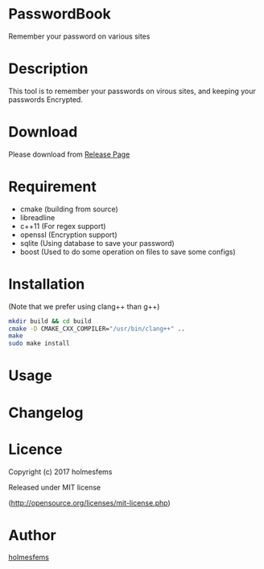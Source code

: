 PasswordBook
====
Remember your password on various sites

# Description

This tool is to remember your passwords on virous sites, and keeping your passwords Encrypted.

# Download

Please download from [Release Page](https://github.com/holmesfems/PasswordBook/releases)

# Requirement

* cmake (building from source)
* libreadline
* c++11 (For regex support)
* openssl (Encryption support)
* sqlite (Using database to save your password)
* boost (Used to do some operation on files to save some configs)

# Installation

(Note that we prefer using clang++ than g++)

```sh
mkdir build && cd build
cmake -D CMAKE_CXX_COMPILER="/usr/bin/clang++" ..
make
sudo make install
```

# Usage

# Changelog

# Licence

Copyright (c) 2017 holmesfems

Released under MIT license

(http://opensource.org/licenses/mit-license.php)

# Author

[holmesfems](https://github.com/holmesfems)
